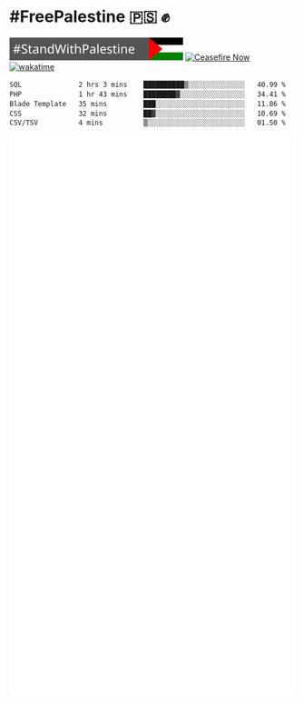# #FreePalestine 🇵🇸 ✊

[![github](https://raw.githubusercontent.com/saedyousef/StandWithPalestine/main/badges/flat/StandWithPalestine.svg)](https://github.com/saedyousef/StandWithPalestine)
[![Ceasefire Now](https://badge.techforpalestine.org/default)](https://techforpalestine.org/learn-more)
[![wakatime](https://wakatime.com/badge/user/03bf07e2-4c78-4826-8603-8922f0241061.svg)](https://wakatime.com/@03bf07e2-4c78-4826-8603-8922f0241061)
<!-- [![committers.top badge](https://user-badge.committers.top/jordan_private/saedyousef.svg)](https://user-badge.committers.top/jordan_private/saedyousef) -->

<!-- ![Profile Views](https://visitor-badge.glitch.me/badge?page_id=saedyousef.saedyousef&left_color=grey&right_color=blue&left_text=👀+Profile+Views) -->



<!-- <img src="https://github-readme-stats.vercel.app/api?username=saedyousef&show_icons=true&count_private=true" width="100%" /> --> 

<!--START_SECTION:waka-->

```txt
SQL              2 hrs 3 mins    ██████████▒░░░░░░░░░░░░░░   40.99 %
PHP              1 hr 43 mins    ████████▓░░░░░░░░░░░░░░░░   34.41 %
Blade Template   35 mins         ███░░░░░░░░░░░░░░░░░░░░░░   11.86 %
CSS              32 mins         ██▓░░░░░░░░░░░░░░░░░░░░░░   10.69 %
CSV/TSV          4 mins          ▒░░░░░░░░░░░░░░░░░░░░░░░░   01.50 %
```

<!--END_SECTION:waka-->
    
<!-- ![github contribution grid snake animation](https://raw.githubusercontent.com/saedyousef/saedyousef/output/github-contribution-grid-snake.svg) -->


![Metrics](./github-metrics.svg)